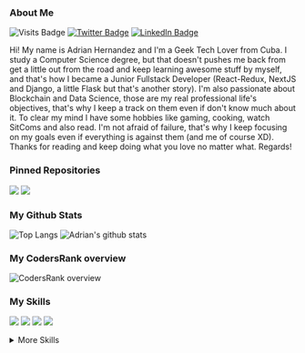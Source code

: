  ### About Me

![Visits Badge](https://badges.pufler.dev/visits/adrianhdez929/adrianhdez929)
[![Twitter Badge](https://img.shields.io/badge/Twitter-Profile-informational?style=flat&logo=twitter&logoColor=white&color=1CA2F1)](https://twitter.com/ahdez929)
[![LinkedIn Badge](https://img.shields.io/badge/LinkedIn-Profile-informational?style=flat&logo=linkedin&logoColor=white&color=0D76A8)](https://www.linkedin.com/in/adrian-hernandez-719271175/)

Hi! My name is Adrian Hernandez and I'm a Geek Tech Lover from Cuba. I study a Computer Science degree, but that doesn't pushes me back from get a little out from the road and keep learning awesome stuff by myself, and that's how I became a Junior Fullstack Developer (React-Redux, NextJS and Django, a little Flask but that's another story). I'm also passionate about Blockchain and Data Science, those are my real professional life's objectives, that's why I keep a track on them even if don't know much about it. To clear my mind I have some hobbies like gaming, cooking, watch SitComs and also read. I'm not afraid of failure, that's why I keep focusing on my goals even if everything is against them (and me of course XD). Thanks for reading and keep doing what you love no matter what. Regards!

### Pinned Repositories

[![](https://github-readme-stats.vercel.app/api/pin/?username=adrianhdez929&repo=crw-sweeper)](https://github.com/adrianhdez929/crw-sweeper)
[![](https://github-readme-stats.vercel.app/api/pin/?username=adrianhdez929&repo=crown-crawler)](https://github.com/adrianhdez929/crown-crawler)

### My Github Stats

![Top Langs](https://github-readme-stats.vercel.app/api/top-langs/?username=adrianhdez929)
![Adrian's github stats](https://github-readme-stats.vercel.app/api?username=adrianhdez929&count_private=true&show_icons=true)

### My CodersRank overview

![CodersRank overview](https://cr-ss-service.azurewebsites.net/api/ScreenShot?widget=summary&username=adrianhdez929)

### My Skills

![](https://img.shields.io/badge/Code-React-informational?style=flat&logo=react&logoColor=white&color=4AB197)
![](https://img.shields.io/badge/Code-Redux-informational?style=flat&logo=Redux&logoColor=white&color=4AB197)
![](https://img.shields.io/badge/Code-NextJS-informational?style=flat&logo=Next.js&logoColor=white&color=4AB197)
![](https://img.shields.io/badge/Code-Django-informational?style=flat&logo=django&logoColor=white&color=4AB197)

<details>
<summary>More Skills</summary>

![](https://img.shields.io/badge/Style-HTML-informational?style=flat&logo=html5&logoColor=white&color=4AB197)
![](https://img.shields.io/badge/Style-CSS-informational?style=flat&logo=css3&logoColor=white&color=4AB197)
![](https://img.shields.io/badge/Code-JavaScript-informational?style=flat&logo=JavaScript&logoColor=white&color=4AB197)
![](https://img.shields.io/badge/Style-Tailwind-informational?style=flat&logo=Tailwind-CSS&logoColor=white&color=4AB197)
![](https://img.shields.io/badge/Code-MySQL-informational?style=flat&logo=MySQL&logoColor=white&color=4AB197)
![](https://img.shields.io/badge/Code-PostgreSQL-informational?style=flat&logo=PostgreSQL&logoColor=white&color=4AB197)
![](https://img.shields.io/badge/Code-Python-informational?style=flat&logo=python&logoColor=white&color=4AB197)

<br>

![](https://img.shields.io/badge/Tools-GitHub-informational?style=flat&logo=GitHub&logoColor=white&color=4AB197)
![](https://img.shields.io/badge/Tools-GitLab-informational?style=flat&logo=GitLab&logoColor=white&color=4AB197)
![](https://img.shields.io/badge/Tools-Docker-informational?style=flat&logo=docker&logoColor=white&color=4AB197)
![](https://img.shields.io/badge/Tools-NPM-informational?style=flat&logo=npm&logoColor=white&color=4AB197)
![](https://img.shields.io/badge/Tools-Yarn-informational?style=flat&logo=yarn&logoColor=white&color=4AB197)

</details>
